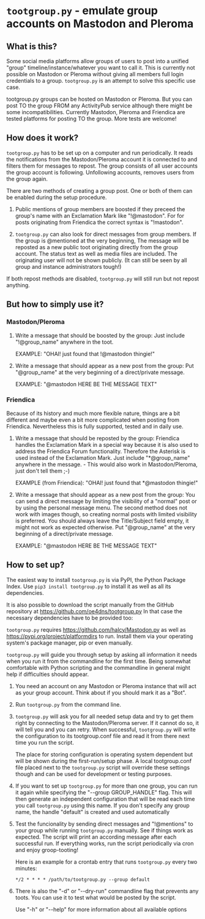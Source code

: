 
`tootgroup.py` - emulate group accounts on Mastodon and Pleroma
=================================================

What is this?
-------------

Some social media platforms allow groups of users to post into a unified "group"
timeline/instance/whatever you want to call it. This is currently not possible
on Mastodon or Pleroma without giving all members full login credentials to a
group. `tootgroup.py` is an attempt to solve this specific use case.

tootgroup.py groups can be hosted on Mastodon or Pleroma. But you can post
TO the group FROM any ActivityPub service although there might be some
incompatibilities. Currently Mastodon, Pleroma and Friendica are tested platforms
for posting TO the group. More tests are welcome!

How does it work?
-----------------

`tootgroup.py` has to be set up on a computer and run periodically. It reads the
notifications from the Mastodon/Pleroma account it is connected to and filters
them for messages to repost. The group consists of all user accounts the group
account is following. Unfollowing accounts, removes users from the group again.

There are two methods of creating a group post. One or both of them can be
enabled during the setup procedure.

1. Public mentions of group members are boosted if they preceed the group's
   name with an Exclamation Mark like "!@mastodon". For for posts originating
   from Friendica the correct syntax is "!mastodon".

2. `tootgroup.py` can also look for direct messages from group members. If the
   group is @mentioned at the very beginning, The message will be reposted as
   a new public toot originating directly from the group account. The status
   text as well as media files are included. The originating user will not be
   shown publicly. (It can still be seen by all group and instance
   administrators tough!)

If both repost methods are disabled, `tootgroup.py` will still run but not repost
anything.

But how to simply use it?
-------------------------

### Mastodon/Pleroma

1. Write a message that should be boosted by the group:
   Just include "!@group_name" anywhere in the toot.

   EXAMPLE: "OHAI! just found that !@mastodon thingie!"

2. Write a message that should appear as a new post from the group:
   Put "@group_name" at the very beginning of a direct/private message.

   EXAMPLE: "@mastodon HERE BE THE MESSAGE TEXT"

### Friendica

Because of its history and much more flexible nature, things are a bit different
and maybe even a bit more complicated when posting from Friendica. Nevertheless
this is fully supported, tested and in daily use.

1. Write a message that should be reposted by the group:
   Friendica handles the Exclamation Mark in a special way because it is also
   used to address the Friendica Forum functionality. Therefore the Asterisk is
   used instead of the Exclamation Mark. Just include "*@group_name" anywhere in
   the message. - This would also work in Mastodon/Pleroma, just don't tell them
   ;-)

   EXAMPLE (from Friendica): "OHAI! just found that *@mastodon thingie!"

2. Write a message that should appear as a new post from the group:
   You can send a direct message by limiting the visibility of a "normal" post
   or by using the personal message menu. The second method does not work with
   images though, so creating normal posts with limited visibility is preferred.
   You should always leave the Title/Subject field empty, it might not work as
   expected otherwise. Put "@group_name" at the very beginning of a
   direct/private message.

   EXAMPLE: "@mastodon HERE BE THE MESSAGE TEXT"

How to set up?
--------------

The easiest way to install `tootgroup.py` is via PyPI, the Python Package Index.
Use `pip3 install tootgroup.py` to install it as well as all its dependencies.

It is also possible to download the script manually from the GitHub repository at
<https://github.com/oe4dns/tootgroup.py> In that case the necessary dependencies
have to be provided too:

`tootgroup.py` requires <https://github.com/halcy/Mastodon.py> as well as
<https://pypi.org/project/platformdirs> to run. Install them via your
operating system's package manager, pip or even manually.

`tootgroup.py` will guide you through setup by asking all information it needs
when you run it from the commandline for the first time. Being somewhat
comfortable with Python scripting and the commandline in general might help
if difficulties should appear.

1. You need an account on any Mastodon or Pleroma instance that will act as
   your group account. Think about if you should mark it as a "Bot".

2. Run `tootgroup.py` from the command line.

3. `tootgroup.py` will ask you for all needed setup data and try to get them
   right by connecting to the Mastodon/Pleroma server. If it cannot do so, it
   will tell you and you can retry. When successful, `tootgroup.py` will write
   the configuration to its tootgroup.conf file and read it from there next
   time you run the script.

   The place for storing configuration is operating system dependent but will be
   shown during the first-run/setup phase. A local tootgroup.conf file placed
   next to the `tootgroup.py` script will override these settings though and can
   be used for development or testing purposes.

4. If you want to set up `tootgroup.py` for more than one group, you can run it
   again while specifying the "--group GROUP_HANDLE" flag. This will then
   generate an independent configuration that will be read each time you call
   `tootgroup.py` using this name. If you don't specify any group name, the
   handle "default" is created and used automatically

5. Test the funcionality by sending direct messages and "!@mentions" to your
   group while running `tootgroup.py` manually. See if things work as expected.
   The script will print an according message after each successful run.
   If everything works, run the script periodically via cron and enjoy
   groop-tooting!

   Here is an example for a crontab entry that runs `tootgroup.py` every two minutes:

   `*/2 * * * * /path/to/tootgroup.py --group default`

6. There is also the "-d" or "--dry-run" commandline flag that prevents any toots.
   You can use it to test what would be posted by the script.

   Use "-h" or "--help" for more information about all available options
